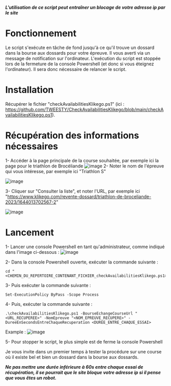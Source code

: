 ***L'utilisation de ce script peut entraîner un blocage de votre adresse ip par le site***

# Fonctionnement

Le script s'exécute en tâche de fond jusqu'à ce qu'il trouve un dossard dans la bourse aux dossards pour votre épreuve. Il vous averti via un message de notification sur l'ordinateur. 
L'exécution du script est stoppée lors de la fermeture de la console Powershell (et donc si vous éteignez l'ordinateur). Il sera donc nécessaire de relancer le script.

# Installation

Récupérer le fichier "checkAvailabilitiesKlikego.ps1" (ici : https://github.com/TWEESTY/CheckAvailabilitiesKlikego/blob/main/checkAvailabilitiesKlikego.ps1).

# Récupération des informations nécessaires

1- Accéder à la page principale de la course souhaitée, par exemple ici la page pour le triathlon de Brocéliande 
![image](https://user-images.githubusercontent.com/1401675/232883254-a2653c88-1f7c-4e39-9767-c03ea2a1ffbd.png)
2- Noter le nom de l'épreuve qui vous intéresse, par exemple ici "Triathlon S"

![image](https://user-images.githubusercontent.com/1401675/232883528-66983dfa-8481-46e2-84e7-342776b079ba.png)

3- Cliquer sur "Consulter la liste", et noter l'URL, par exemple ici "https://www.klikego.com/revente-dossard/triathlon-de-broceliande-2023/1644013702567-2"

![image](https://user-images.githubusercontent.com/1401675/232883776-7de56bb5-7ad8-42d1-b2ff-10842b08a9ca.png)


# Lancement

1- Lancer une console Powershell en tant qu'administrateur, comme indiqué dans l'image ci-dessous :
![image](https://user-images.githubusercontent.com/1401675/232882426-319257fb-e830-4be8-b289-c6f9a3e76f4a.png)

2- Dans la console Powershell ouverte, exécuter la commande suivante :
```
cd "<CHEMIN_DU_REPERTOIRE_CONTENANT_FICHIER_checkAvailabilitiesKlikego.ps1>"
```

3- Puis exécuter la commande suivante :
```
Set-ExecutionPolicy ByPass -Scope Process
```

4- Puis, exécuter la commande suivante :
```
.\checkAvailabilitiesKlikego.ps1 -BourseEchangeCourseUrl "<URL_RECUPEREE>" -NomEpreuve "<NOM_EPREUVE_RECUPERE>" -DureeEnSecondsEntreChaqueRecuperation <DUREE_ENTRE_CHAQUE_ESSAI>
```
Example :
![image](https://user-images.githubusercontent.com/1401675/232885344-5d062db8-7b7b-4d50-aae7-d03b8591905c.png)

5- Pour stopper le script, le plus simple est de ferme la console Powershell

Je vous invite dans un premier temps à tester la procédure sur une course où il existe bel et bien un dossard dans la bourse aux dossards.

***Ne pas mettre une durée inférieure à 60s entre chaque essai de récupération, il se pourrait que le site bloque votre adresse ip si il pense que vous êtes un robot.***
